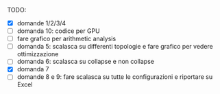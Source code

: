 TODO:

- [x] domande 1/2/3/4
- [ ] domanda 10: codice per GPU
- [ ] fare grafico per arithmetic analysis
- [ ] domanda 5: scalasca su differenti topologie e fare grafico per vedere ottimizzazione
- [ ] domanda 6: scalasca su collapse e non collapse
- [x] domanda 7
- [ ] domande 8 e 9: fare scalasca su tutte le configurazioni e riportare su Excel
